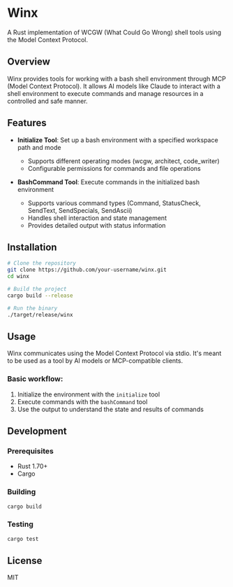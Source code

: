 # Winx

A Rust implementation of WCGW (What Could Go Wrong) shell tools using the Model Context Protocol.

## Overview

Winx provides tools for working with a bash shell environment through MCP (Model Context Protocol).
It allows AI models like Claude to interact with a shell environment to execute commands and manage 
resources in a controlled and safe manner.

## Features

- **Initialize Tool**: Set up a bash environment with a specified workspace path and mode
  - Supports different operating modes (wcgw, architect, code_writer)
  - Configurable permissions for commands and file operations

- **BashCommand Tool**: Execute commands in the initialized bash environment
  - Supports various command types (Command, StatusCheck, SendText, SendSpecials, SendAscii)
  - Handles shell interaction and state management
  - Provides detailed output with status information

## Installation

```bash
# Clone the repository
git clone https://github.com/your-username/winx.git
cd winx

# Build the project
cargo build --release

# Run the binary
./target/release/winx
```

## Usage

Winx communicates using the Model Context Protocol via stdio. It's meant to be used as a tool
by AI models or MCP-compatible clients.

### Basic workflow:

1. Initialize the environment with the `initialize` tool
2. Execute commands with the `bashCommand` tool
3. Use the output to understand the state and results of commands

## Development

### Prerequisites

- Rust 1.70+
- Cargo

### Building

```bash
cargo build
```

### Testing

```bash
cargo test
```

## License

MIT
